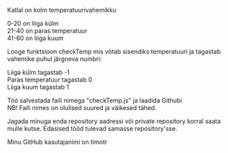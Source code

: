 Katlal on kolm temperatuurivahemikku 

0-20 on liiga külm  
21-40 on paras temperatuur  
41-60 on liiga kuum 

Looge funktsioon checkTemp mis võtab sisendiks temperatuuri ja tagastab vahemike puhul järgneva numbri: 

Liiga külm tagastab -1  
Paras temperatuur tagastab 0  
Liiga kuum tagastab 1 


Töö salvestada faili nimega "checkTemp.js" ja laadida Githubi  
NB! Faili nimes on olulised suured ja väikesed tähed. 

Jagada minuga enda repository aadressi või private repository korral saata mulle kutse.
Edasised tööd tulevad samasse repository'sse.

Minu GitHub kasutajanimi on timotr
